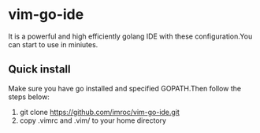 # vim-go-ide
It is a powerful and high efficiently golang IDE with these configuration.You can start to use in miniutes.

## Quick install
Make sure you have go installed and specified GOPATH.Then follow the steps below:
1.  git clone https://github.com/imroc/vim-go-ide.git
2.  copy .vimrc and .vim/ to your home directory

